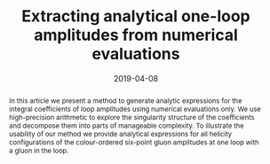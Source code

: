 ---
title: "Extracting analytical one-loop amplitudes from numerical evaluations"
authors:
- admin
- Daniel Maitre
date: "2019-04-08"
doi: ""

# Schedule page publish date (NOT publication's date).
publishDate: ""

# Publication type.
# Legend: 0 = Uncategorized; 1 = Conference paper; 2 = Journal article;
# 3 = Preprint / Working Paper; 4 = Report; 5 = Book; 6 = Book section;
# 7 = Thesis; 8 = Patent
publication_types: ["3"]

# Publication name and optional abbreviated publication name.
publication: ""
publication_short: ""

abstract: In this article we present a method to generate analytic expressions for the integral coefficients of loop amplitudes using numerical evaluations only. We use high-precision arithmetic to explore the singularity structure of the coefficients and decompose them into parts of manageable complexity. To illustrate the usability of our method we provide analytical expressions for all helicity configurations of the colour-ordered six-point gluon amplitudes at one loop with a gluon in the loop.

# Summary. An optional shortened abstract.
summary: 

tags:
- QCD
- Scattering Amplitudes
- Loop Calculations
featured: true

links:
url_pdf: https://arxiv.org/abs/1904.04067

# Featured image
# To use, add an image named `featured.jpg/png` to your page's folder. 
# image:
#   caption: 'Image credit: [Giuseppe De Laurentis]'
#   focal_point: ""
#   preview_only: false

# Associated Projects (optional).
#   Associate this publication with one or more of your projects.
#   Simply enter your project's folder or file name without extension.
#   E.g. `internal-project` references `content/project/internal-project/index.md`.
#   Otherwise, set `projects: []`.
# projects:
# - internal-project

# Slides (optional).
#   Associate this publication with Markdown slides.
#   Simply enter your slide deck's filename without extension.
#   E.g. `slides: "example"` references `content/slides/example/index.md`.
#   Otherwise, set `slides: ""`.
# slides: example
---